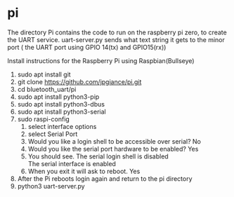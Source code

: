 # pi

The directory Pi contains the code to run on the raspberry pi zero, to create the UART
service. uart-server.py sends what text string it gets to the minor port ( the UART port using
GPIO 14(tx) and GPIO15(rx))

Install instructions for the Raspberry Pi using Raspbian(Bullseye)

1. sudo apt install git
2. git clone https://github.com/jpgiance/pi.git
3. cd bluetooth_uart/pi
4. sudo apt install python3-pip
5. sudo apt install python3-dbus
6. sudo apt install python3-serial
7. sudo raspi-config
   1. select interface options
   2. select Serial Port
   3. Would you like a login shell to be accessible over serial? No
   4. Would you like the serial port hardware to be enabled? Yes
   5. You should see.
        The serial login shell is disabled                       
        The serial interface is enabled
   6. When you exit it will ask to reboot. Yes
1. After the Pi reboots login again and return to the pi directory
1. python3 uart-server.py